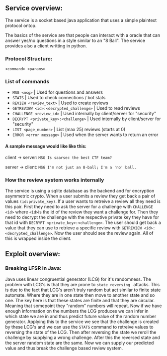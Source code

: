 ## Service overview:
The service is a socket based java application that uses a simple plaintext protocol ontop.

The basics of the service are that people can interact with a oracle that can answer yes/no questions in a style similar to an "8 Ball". The service provides also a client writting in python.

### Protocol Structure:

`<command> <params>`

### List of commands
- `MSG <msg>` | Used for questions and answers
- `STATS` | Used to check connections / bot stats
- `REVIEW <review_text>` | Used to create reviews
- `GETREVIEW <id>:<decrypted_challenge>` | Used to read reviews
- `CHALLENGE <review_id>` | Used internally by client/server for "security"
- `DECRYPT <private_key>:<challenge>` | Used internally by client/server for "security"
- `LIST <page_number>` | List (max 25) reviews (starts at 0)
- `ERROR <error message>` | Used when the server wants to return an error 

#### A sample message would like like this:

client -> server: `MSG Is saarsec the best CTF team?`

server -> client: `MSG I'm not just an 8-ball; I'm a 'no' ball.`

### How the review system works internally

The service is using a sqlite database as the backend and for encryption asymmetric crypto. When a user submits a review they get back a pair of values `(id:private_key)`. If a user wants to retreive a review all they need is this pair. First they need to ask the server for a challenge with `CHALLENGE <id>` where `<id>`is the id of the review they want a challenge for. Then they need to decrypt the challenge with the respective private key they have for that id with `DECRYPT <private_key>:<challenge>`. The user should get back a value that they can use to retrieve a specific review with `GETREVIEW <id>:<decrypted_challenge>`. Now the user should see the review again. All of this is wrapped inside the client.

## Exploit overview:
### Breaking LFSR in Java:
Java uses linear congruential generator (LCG) for it's randomness. The problem with LCG's is that they are prone to `state reversing ` attacks. This is due to the fact that LCG's aren't truly random but act similar to finite state automate. Where they are in one state then move to another state and so one. The key here is that these states are finite and that they are circular. Meaning that somepoint they "random" numbers will repeat. Now if we have enough information on the numbers the LCG produces we can infer in which state we are in and thus predict future value of the random number generator. Applying this to the service we see that the challenge is created by these LCG's and we can use the `STATS` command to retreive values to reversing the state of the LCG. Then after reversing the state we reroll the challenge by supplying a wrong challenge. After this the reversed state and the server random state are the same. Now we can supply our predicted value and thus break the challenge based review system. 